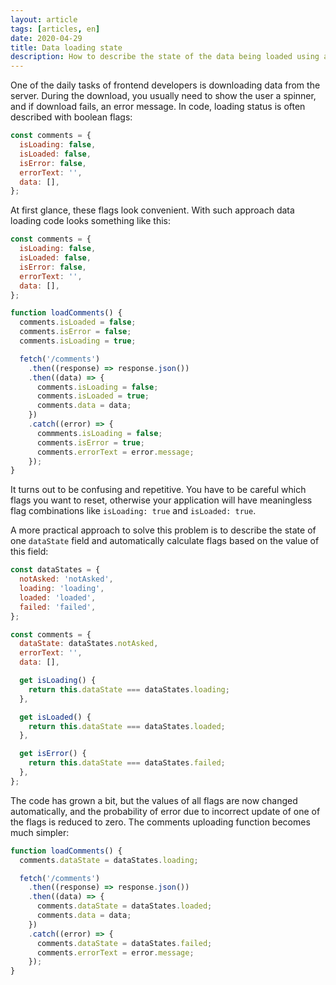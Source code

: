 ```yaml
---
layout: article
tags: [articles, en]
date: 2020-04-29
title: Data loading state
description: How to describe the state of the data being loaded using a single text field instead of several boolean variables.
---
```


One of the daily tasks of frontend developers is downloading data from the server. During the download, you usually need to show the user a spinner, and if download fails, an error message. In code, loading status is often described with boolean flags:

```javascript
const comments = {
  isLoading: false,
  isLoaded: false,
  isError: false,
  errorText: '',
  data: [],
};
```

At first glance, these flags look convenient. With such approach data loading code looks something like this:

```javascript
const comments = {
  isLoading: false,
  isLoaded: false,
  isError: false,
  errorText: '',
  data: [],
};

function loadComments() {
  comments.isLoaded = false;
  comments.isError = false;
  comments.isLoading = true;

  fetch('/comments')
    .then((response) => response.json())
    .then((data) => {
      comments.isLoading = false;
      comments.isLoaded = true;
      comments.data = data;
    })
    .catch((error) => {
      commments.isLoading = false;
      comments.isError = true;
      comments.errorText = error.message;
    });
}
```

It turns out to be confusing and repetitive. You have to be careful which flags you want to reset, otherwise your application will have meaningless flag combinations like `isLoading: true` and `isLoaded: true`.

A more practical approach to solve this problem is to describe the state of one `dataState` field and automatically calculate flags based on the value of this field:

```javascript
const dataStates = {
  notAsked: 'notAsked',
  loading: 'loading',
  loaded: 'loaded',
  failed: 'failed',
};

const comments = {
  dataState: dataStates.notAsked,
  errorText: '',
  data: [],

  get isLoading() {
    return this.dataState === dataStates.loading;
  },

  get isLoaded() {
    return this.dataState === dataStates.loaded;
  },

  get isError() {
    return this.dataState === dataStates.failed;
  },
};
```

The code has grown a bit, but the values of all flags are now changed automatically, and the probability of error due to incorrect update of one of the flags is reduced to zero. The comments uploading function becomes much simpler:

```javascript
function loadComments() {
  comments.dataState = dataStates.loading;

  fetch('/comments')
    .then((response) => response.json())
    .then((data) => {
      comments.dataState = dataStates.loaded;
      comments.data = data;
    })
    .catch((error) => {
      comments.dataState = dataStates.failed;
      comments.errorText = error.message;
    });
}
```
